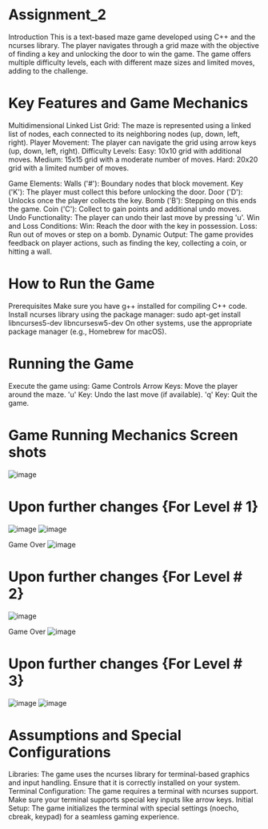 # Assignment_2
Introduction
This is a text-based maze game developed using C++ and the ncurses library. The player navigates through a grid maze 
with the objective of finding a key and unlocking the door to win the game. The game offers multiple difficulty levels, 
each with different maze sizes and limited moves, adding to the challenge.

# Key Features and Game Mechanics
Multidimensional Linked List Grid: The maze is represented using a linked list of nodes, each connected to its neighboring nodes (up, down, left, right).
Player Movement: The player can navigate the grid using arrow keys (up, down, left, right).
Difficulty Levels:
Easy: 10x10 grid with additional moves.
Medium: 15x15 grid with a moderate number of moves.
Hard: 20x20 grid with a limited number of moves.

Game Elements:
Walls ('#'): Boundary nodes that block movement.
Key ('K'): The player must collect this before unlocking the door.
Door ('D'): Unlocks once the player collects the key.
Bomb ('B'): Stepping on this ends the game.
Coin ('C'): Collect to gain points and additional undo moves.
Undo Functionality: The player can undo their last move by pressing 'u'.
Win and Loss Conditions:
Win: Reach the door with the key in possession.
Loss: Run out of moves or step on a bomb.
Dynamic Output: The game provides feedback on player actions, such as finding the key, collecting a coin, or hitting a wall.

# How to Run the Game
Prerequisites
Make sure you have g++ installed for compiling C++ code.
Install ncurses library using the package manager:
sudo apt-get install libncurses5-dev libncursesw5-dev
On other systems, use the appropriate package manager (e.g., Homebrew for macOS).

# Running the Game
Execute the game using:
Game Controls
Arrow Keys: Move the player around the maze.
'u' Key: Undo the last move (if available).
'q' Key: Quit the game.

# Game Running Mechanics Screen shots
![image](https://github.com/user-attachments/assets/d0156ddb-9b60-480d-a0d3-8a5c7c87b452)

# Upon further changes {For Level # 1}
![image](https://github.com/user-attachments/assets/39456fc7-20ff-49ae-bf62-f69abfc755e5)
![image](https://github.com/user-attachments/assets/b94fe76d-42be-4476-8afe-c1e92f4a46b4)

Game Over
![image](https://github.com/user-attachments/assets/8a0984f1-43c5-4a8b-a757-5f02051fefda)

# Upon further changes {For Level # 2}
![image](https://github.com/user-attachments/assets/62b92cb7-4024-4de8-b7d7-75d92bfa0fb8)

Game Over
![image](https://github.com/user-attachments/assets/b7da81d7-2143-4121-b4b0-210953a099ed)

# Upon further changes {For Level # 3}
![image](https://github.com/user-attachments/assets/550e366d-9e71-4195-bec3-e9ef4c554b8b)
![image](https://github.com/user-attachments/assets/0a29e761-3583-4f71-8c8f-38899dc4574f)


# Assumptions and Special Configurations
Libraries: The game uses the ncurses library for terminal-based graphics and input handling. Ensure that it is correctly installed on your system.
Terminal Configuration: The game requires a terminal with ncurses support. Make sure your terminal supports special key inputs like arrow keys.
Initial Setup: The game initializes the terminal with special settings (noecho, cbreak, keypad) for a seamless gaming experience.







